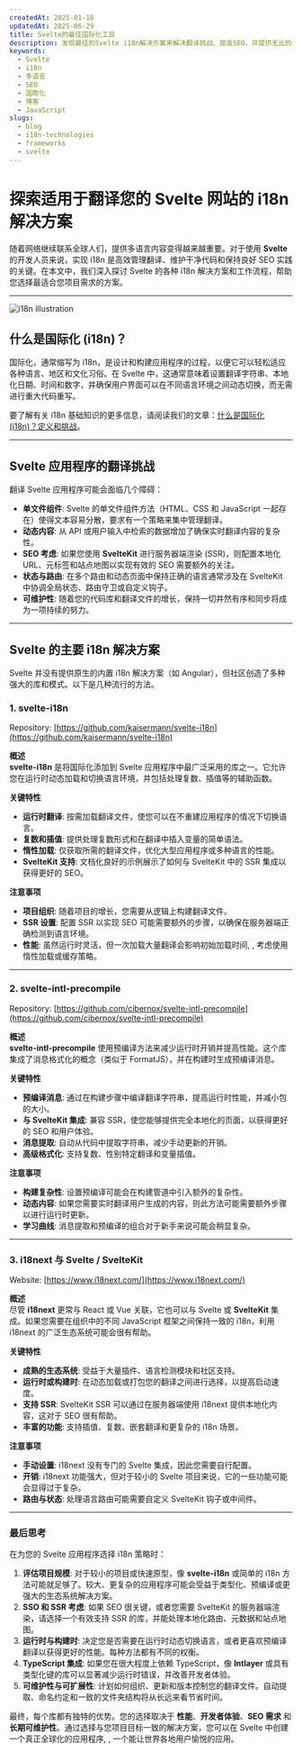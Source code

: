 ```yaml
---
createdAt: 2025-01-16
updatedAt: 2025-06-29
title: Svelte的最佳国际化工具
description: 发现最佳的Svelte i18n解决方案来解决翻译挑战、提高SEO，并提供无比的全球网络体验。
keywords:
  - Svelte
  - i18n
  - 多语言
  - SEO
  - 国際化
  - 博客
  - JavaScript
slugs:
  - blog
  - i18n-technologies
  - frameworks
  - svelte
---
```


# 探索适用于翻译您的 Svelte 网站的 i18n 解决方案

随着网络继续联系全球人们，提供多语言内容变得越来越重要。对于使用 **Svelte** 的开发人员来说，实现 i18n 是高效管理翻译、维护干净代码和保持良好 SEO 实践的关键。在本文中，我们深入探讨 Svelte 的各种 i18n 解决方案和工作流程，帮助您选择最适合您项目需求的方案。

---

![i18n illustration](https://github.com/aymericzip/intlayer/blob/main/docs/assets/i18n.webp)

## 什么是国际化 (i18n)？

国际化，通常缩写为 i18n，是设计和构建应用程序的过程，以便它可以轻松适应各种语言、地区和文化习俗。在 Svelte 中，这通常意味着设置翻译字符串、本地化日期、时间和数字，并确保用户界面可以在不同语言环境之间动态切换，而无需进行重大代码重写。

要了解有关 i18n 基础知识的更多信息，请阅读我们的文章：[什么是国际化 (i18n)？定义和挑战](https://github.com/aymericzip/intlayer/blob/main/docs/blog/zh/what_is_internationalization.md)。

---

## Svelte 应用程序的翻译挑战

翻译 Svelte 应用程序可能会面临几个障碍：

- **单文件组件**: Svelte 的单文件组件方法（HTML、CSS 和 JavaScript 一起存在）使得文本容易分散，要求有一个策略来集中管理翻译。
- **动态内容**: 从 API 或用户输入中检索的数据增加了确保实时翻译内容的复杂性。
- **SEO 考虑**: 如果您使用 **SvelteKit** 进行服务器端渲染 (SSR)，则配置本地化 URL、元标签和站点地图以实现有效的 SEO 需要额外的关注。
- **状态与路由**: 在多个路由和动态页面中保持正确的语言通常涉及在 SvelteKit 中协调全局状态、路由守卫或自定义钩子。
- **可维护性**: 随着您的代码库和翻译文件的增长，保持一切井然有序和同步将成为一项持续的努力。

---

## Svelte 的主要 i18n 解决方案

Svelte 并没有提供原生的内置 i18n 解决方案（如 Angular），但社区创造了多种强大的库和模式。以下是几种流行的方法。

### 1. svelte-i18n

Repository: [https://github.com/kaisermann/svelte-i18n](https://github.com/kaisermann/svelte-i18n)

**概述**  
**svelte-i18n** 是将国际化添加到 Svelte 应用程序中最广泛采用的库之一。它允许您在运行时动态加载和切换语言环境，并包括处理复数、插值等的辅助函数。

**关键特性**

- **运行时翻译**: 按需加载翻译文件，使您可以在不重建应用程序的情况下切换语言。
- **复数和插值**: 提供处理复数形式和在翻译中插入变量的简单语法。
- **惰性加载**: 仅获取所需的翻译文件，优化大型应用程序或多种语言的性能。
- **SvelteKit 支持**: 文档化良好的示例展示了如何与 SvelteKit 中的 SSR 集成以获得更好的 SEO。

**注意事项**

- **项目组织**: 随着项目的增长，您需要从逻辑上构建翻译文件。
- **SSR 设置**: 配置 SSR 以实现 SEO 可能需要额外的步骤，以确保在服务器端正确检测到语言环境。
- **性能**: 虽然运行时灵活，但一次加载大量翻译会影响初始加载时间, , 考虑使用惰性加载或缓存策略。

---

### 2. svelte-intl-precompile

Repository: [https://github.com/cibernox/svelte-intl-precompile](https://github.com/cibernox/svelte-intl-precompile)

**概述**  
**svelte-intl-precompile** 使用预编译方法来减少运行时开销并提高性能。这个库集成了消息格式化的概念（类似于 FormatJS），并在构建时生成预编译消息。

**关键特性**

- **预编译消息**: 通过在构建步骤中编译翻译字符串，提高运行时性能，并减小包的大小。
- **与 SvelteKit 集成**: 兼容 SSR，使您能够提供完全本地化的页面，以获得更好的 SEO 和用户体验。
- **消息提取**: 自动从代码中提取字符串，减少手动更新的开销。
- **高级格式化**: 支持复数、性别特定翻译和变量插值。

**注意事项**

- **构建复杂性**: 设置预编译可能会在构建管道中引入额外的复杂性。
- **动态内容**: 如果您需要实时翻译用户生成的内容，则此方法可能需要额外步骤以进行运行时更新。
- **学习曲线**: 消息提取和预编译的组合对于新手来说可能会稍显复杂。

---

### 3. i18next 与 Svelte / SvelteKit

Website: [https://www.i18next.com/](https://www.i18next.com/)

**概述**  
尽管 **i18next** 更常与 React 或 Vue 关联，它也可以与 Svelte 或 **SvelteKit** 集成。如果您需要在组织中的不同 JavaScript 框架之间保持一致的 i18n，利用 i18next 的广泛生态系统可能会很有帮助。

**关键特性**

- **成熟的生态系统**: 受益于大量插件、语言检测模块和社区支持。
- **运行时或构建时**: 在动态加载或打包您的翻译之间进行选择，以提高启动速度。
- **支持 SSR**: SvelteKit SSR 可以通过在服务器端使用 i18next 提供本地化内容，这对于 SEO 很有帮助。
- **丰富的功能**: 支持插值、复数、嵌套翻译和更复杂的 i18n 场景。

**注意事项**

- **手动设置**: i18next 没有专门的 Svelte 集成，因此您需要自行配置。
- **开销**: i18next 功能强大，但对于较小的 Svelte 项目来说，它的一些功能可能会显得过于复杂。
- **路由与状态**: 处理语言路由可能需要自定义 SvelteKit 钩子或中间件。

---

### 最后思考

在为您的 Svelte 应用程序选择 i18n 策略时：

1. **评估项目规模**: 对于较小的项目或快速原型，像 **svelte-i18n** 或简单的 i18n 方法可能就足够了。较大、更复杂的应用程序可能会受益于类型化、预编译或更强大的生态系统解决方案。
2. **SSO 和 SSR 考虑**: 如果 SEO 很关键，或者您需要 SvelteKit 的服务器端渲染，请选择一个有效支持 SSR 的库，并能处理本地化路由、元数据和站点地图。
3. **运行时与构建时**: 决定您是否需要在运行时动态切换语言，或者更喜欢预编译翻译以获得更好的性能。每种方法都有不同的权衡。
4. **TypeScript 集成**: 如果您在很大程度上依赖 TypeScript，像 **Intlayer** 或具有类型化键的库可以显著减少运行时错误，并改善开发者体验。
5. **可维护性与可扩展性**: 计划如何组织、更新和版本控制您的翻译文件。自动提取、命名约定和一致的文件夹结构将从长远来看节省时间。

最终，每个库都有独特的优势。您的选择取决于 **性能**、**开发者体验**、**SEO 需求** 和 **长期可维护性**。通过选择与您项目目标一致的解决方案，您可以在 Svelte 中创建一个真正全球化的应用程序, , 一个能让世界各地用户愉悦的应用。
